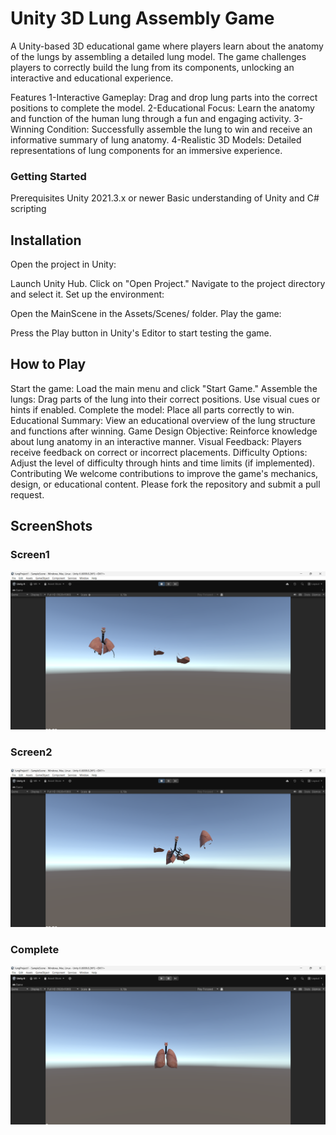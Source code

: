 # Unity 3D Lung Assembly Game
A Unity-based 3D educational game where players learn about the anatomy of the lungs by assembling a detailed lung model. The game challenges players to correctly build the lung from its components, unlocking an interactive and educational experience.

Features
1-Interactive Gameplay: Drag and drop lung parts into the correct positions to complete the model.
2-Educational Focus: Learn the anatomy and function of the human lung through a fun and engaging activity.
3-Winning Condition: Successfully assemble the lung to win and receive an informative summary of lung anatomy.
4-Realistic 3D Models: Detailed representations of lung components for an immersive experience.
### Getting Started
Prerequisites
Unity 2021.3.x or newer
Basic understanding of Unity and C# scripting
## Installation

Open the project in Unity:

Launch Unity Hub.
Click on "Open Project."
Navigate to the project directory and select it.
Set up the environment:

  Open the MainScene in the Assets/Scenes/ folder.
  Play the game:
  
  Press the Play button in Unity's Editor to start testing the game.
  ## How to Play
  Start the game: Load the main menu and click "Start Game."
  Assemble the lungs:
  Drag parts of the lung into their correct positions.
  Use visual cues or hints if enabled.
  Complete the model: Place all parts correctly to win.
  Educational Summary: View an educational overview of the lung structure and functions after winning.
  Game Design
  Objective: Reinforce knowledge about lung anatomy in an interactive manner.
  Visual Feedback: Players receive feedback on correct or incorrect placements.
  Difficulty Options: Adjust the level of difficulty through hints and time limits (if implemented).
  Contributing
  We welcome contributions to improve the game's mechanics, design, or educational content. Please fork the repository and submit a pull request.

## ScreenShots
### Screen1
![Scree1](ScreenShots/Screen1.png)

### Screen2
![Scree1](ScreenShots/Screen2.png)

### Complete
![Complete](ScreenShots/Full_Parts.png)

